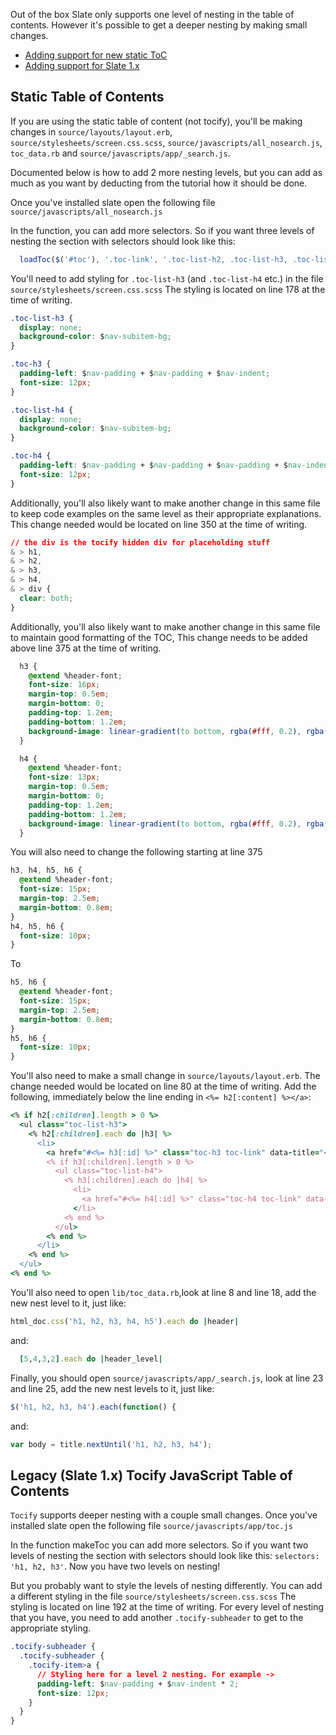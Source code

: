 Out of the box Slate only supports one level of nesting in the table of contents. However it's possible to get a deeper nesting by making small changes. 

* [Adding support for new static ToC](#static-table-of-contents)
* [Adding support for Slate 1.x](#legacy-slate-1x-tocify-javascript-table-of-contents)

## Static Table of Contents

If you are using the static table of content (not tocify), you'll be making changes in 
`source/layouts/layout.erb`, `source/stylesheets/screen.css.scss`, `source/javascripts/all_nosearch.js`, `toc_data.rb` and `source/javascripts/app/_search.js`. 

Documented below is how to add 2 more nesting levels, but you can add as much as you want by deducting from the tutorial how it should be done.

Once you've installed slate open the following file `source/javascripts/all_nosearch.js` 

In the function, you can add more selectors. So if you want three levels of nesting the section with selectors should look like this:

```js
  loadToc($('#toc'), '.toc-link', '.toc-list-h2, .toc-list-h3, .toc-list-h4', 10);
``` 

You'll need to add styling for `.toc-list-h3` (and `.toc-list-h4` etc.) in the file `source/stylesheets/screen.css.scss` The styling is located on line 178 at the time of writing. 
```CSS
.toc-list-h3 {
  display: none;
  background-color: $nav-subitem-bg;
}

.toc-h3 {
  padding-left: $nav-padding + $nav-padding + $nav-indent;
  font-size: 12px;
}

.toc-list-h4 {
  display: none;
  background-color: $nav-subitem-bg;
}

.toc-h4 {
  padding-left: $nav-padding + $nav-padding + $nav-padding + $nav-indent;
  font-size: 12px;
}
```

Additionally, you'll also likely want to make another change in this same file to keep code examples on the same level as their appropriate explanations. This change needed would be located on line 350 at the time of writing.
```CSS
// the div is the tocify hidden div for placeholding stuff
& > h1,
& > h2,
& > h3,
& > h4,
& > div {
  clear: both;
}
```

Additionally, you'll also likely want to make another change in this same file to maintain good formatting of the TOC, This change needs to be added above line 375 at the time of writing.
```CSS
  h3 {
    @extend %header-font;
    font-size: 16px;
    margin-top: 0.5em;
    margin-bottom: 0;
    padding-top: 1.2em;
    padding-bottom: 1.2em;
    background-image: linear-gradient(to bottom, rgba(#fff, 0.2), rgba(#fff, 0));
  }

  h4 {
    @extend %header-font;
    font-size: 13px;
    margin-top: 0.5em;
    margin-bottom: 0;
    padding-top: 1.2em;
    padding-bottom: 1.2em;
    background-image: linear-gradient(to bottom, rgba(#fff, 0.2), rgba(#fff, 0));
  }
```

You will also need to change the following starting at line 375
```CSS
h3, h4, h5, h6 {
  @extend %header-font;
  font-size: 15px;
  margin-top: 2.5em;
  margin-bottom: 0.8em;
}
h4, h5, h6 {
  font-size: 10px;
}
```
To
```CSS
h5, h6 {
  @extend %header-font;
  font-size: 15px;
  margin-top: 2.5em;
  margin-bottom: 0.8em;
}
h5, h6 {
  font-size: 10px;
}
```

You'll also need to make a small change in `source/layouts/layout.erb`. The change needed would be located on line 80 at the time of writing. Add the following, immediately below the line ending in `<%= h2[:content] %></a>`:
```ruby
<% if h2[:children].length > 0 %>
  <ul class="toc-list-h3">
    <% h2[:children].each do |h3| %>
      <li>
        <a href="#<%= h3[:id] %>" class="toc-h3 toc-link" data-title="<%= h3[:content] %>"><%= h3[:content] %></a>
        <% if h3[:children].length > 0 %>
          <ul class="toc-list-h4">
            <% h3[:children].each do |h4| %>
              <li>
                <a href="#<%= h4[:id] %>" class="toc-h4 toc-link" data-title="<%= h4[:content] %>"><%= h4[:content] %></a>
              </li>
            <% end %>
          </ul>
        <% end %>
      </li>
    <% end %>
  </ul>
<% end %>
```

You'll also need to open `lib/toc_data.rb`,look at line 8 and line 18, add the new nest level to it, just like:
```ruby
html_doc.css('h1, h2, h3, h4, h5').each do |header|
```
and:
```ruby
  [5,4,3,2].each do |header_level|
```

Finally, you should open `source/javascripts/app/_search.js`, look at line 23 and line 25, add the new nest levels to it, just like:
```javascript
$('h1, h2, h3, h4').each(function() {
```
and:
```javascript
var body = title.nextUntil('h1, h2, h3, h4');
```

## Legacy (Slate 1.x) Tocify JavaScript Table of Contents

`Tocify` supports deeper nesting with a couple small changes. Once you've installed slate open the following file `source/javascripts/app/toc.js` 

In the function makeToc you can add more selectors. So if you want two levels of nesting the section with selectors should look like this: `selectors: 'h1, h2, h3'`. Now you have two levels on nesting! 

But you probably want to style the levels of nesting differently. You can add a different styling in the file `source/stylesheets/screen.css.scss` The styling is located on line 192 at the time of writing. For every level of nesting that you have, you need to add another `.tocify-subheader` to get to the appropriate styling. 

```CSS
.tocify-subheader {
  .tocify-subheader {
    .tocify-item>a {
      // Styling here for a level 2 nesting. For example -> 
      padding-left: $nav-padding + $nav-indent * 2;
      font-size: 12px;
    }
  }
}
```